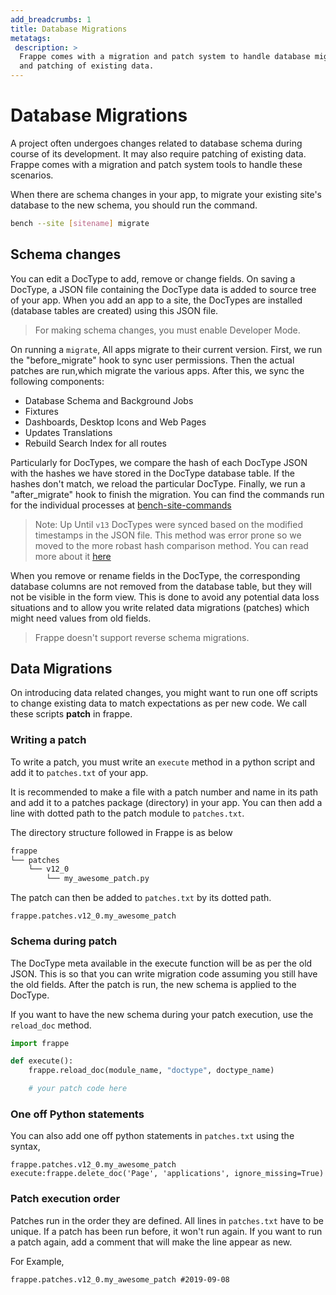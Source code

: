 ```yaml
---
add_breadcrumbs: 1
title: Database Migrations
metatags:
 description: >
  Frappe comes with a migration and patch system to handle database migrations
  and patching of existing data.
---
```


# Database Migrations

A project often undergoes changes related to database schema during course of
its development. It may also require patching of existing data. Frappe comes
with a migration and patch system tools to handle these scenarios.

When there are schema changes in your app, to migrate your existing site's
database to the new schema, you should run the command.

```sh
bench --site [sitename] migrate
```

## Schema changes

You can edit a DocType to add, remove or change fields. On saving a DocType, a
JSON file containing the DocType data is added to source tree of your app. When
you add an app to a site, the DocTypes are installed (database tables are
created) using this JSON file.

> For making schema changes, you must enable Developer Mode.

On running a `migrate`, All apps migrate to their current version. First, we run the "before_migrate" hook to sync user permissions. Then the actual patches are run,which migrate the various apps. After this, we sync the following components:

- Database Schema and Background Jobs
- Fixtures
- Dashboards, Desktop Icons and Web Pages
- Updates Translations
- Rebuild Search Index for all routes

Particularly for DocTypes, we compare the hash of each DocType JSON with the hashes we have stored in the DocType database table. If the hashes don't match, we reload the particular DocType. Finally, we run a "after\_migrate" hook to finish the migration. You can find the commands run for the individual processes at [bench-site-commands](bench/frappe-commands#site-commands)


> Note: Up Until `v13` DocTypes were synced based on the modified timestamps in the JSON file. This method was error prone so we moved to the more robast hash comparison method. You can read more about it [here](https://github.com/frappe/frappe/pull/14246#issuecomment-928942292)

When you remove or rename fields in the DocType, the corresponding database
columns are not removed from the database table, but they will not be visible in
the form view. This is done to avoid any potential data loss situations and to
allow you write related data migrations (patches) which might need values from
old fields.

> Frappe doesn't support reverse schema migrations.

## Data Migrations

On introducing data related changes, you might want to run one off scripts to
change existing data to match expectations as per new code. We call these scripts **patch** in frappe.

### Writing a patch

To write a patch, you must write an `execute` method in a python script and add
it to  `patches.txt` of your app.

It is recommended to make a file with a patch number and name in its path and
add it to a patches package (directory) in your app. You can then add a line
with dotted path to the patch module to `patches.txt`.

The directory structure followed in Frappe is as below

```sh
frappe
└── patches
	└── v12_0
		└── my_awesome_patch.py
```

The patch can then be added to `patches.txt` by its dotted path.
```
frappe.patches.v12_0.my_awesome_patch
```

### Schema during patch

The DocType meta available in the execute function will be as per the old JSON.
This is so that you can write migration code assuming you still have the old fields.
After the patch is run, the new schema is applied to the DocType.

If you want to have the new schema during your patch execution, use the `reload_doc` method.
```py
import frappe

def execute():
	frappe.reload_doc(module_name, "doctype", doctype_name)

	# your patch code here
```

### One off Python statements

You can also add one off python statements in `patches.txt` using the syntax,

```
frappe.patches.v12_0.my_awesome_patch
execute:frappe.delete_doc('Page', 'applications', ignore_missing=True)
```

### Patch execution order

Patches run in the order they are defined. All lines in `patches.txt` have to be
unique. If a patch has been run before, it won't run again. If you want to run a
patch again, add a comment that will make the line appear as new.

For Example,

```
frappe.patches.v12_0.my_awesome_patch #2019-09-08
```
